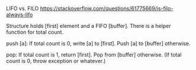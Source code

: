 LIFO vs. FILO https://stackoverflow.com/questions/61775669/is-filo-always-lifo

Structure holds [first] element and a FIFO [buffer].
There is a helper function for total count.

push [a]:
If total count is 0, write [a] to [first].
Push [a] to [buffer] otherwise.

pop:
If total count is 1, return [first].
Pop from [buffer] otherwise.
(If total count is 0, throw exception or whatever.)
